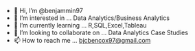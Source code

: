 - 👋 Hi, I’m @benjammin97
- 👀 I’m interested in ... Data Analytics/Business Analytics
- 🌱 I’m currently learning ... R,SQL,Excel,Tableau
- 💞️ I’m looking to collaborate on ... Data Analytics Case Studies
- 📫 How to reach me ... bjcbencox97@gmail.com

<!---
benjibadcox/benjibadcox is a ✨ special ✨ repository because its `README.md` (this file) appears on your GitHub profile.
You can click the Preview link to take a look at your changes.
--->
